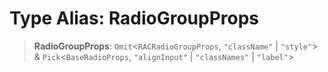 # Type Alias: RadioGroupProps

> **RadioGroupProps**: `Omit`\<`RACRadioGroupProps`, `"className"` \| `"style"`\> & `Pick`\<`BaseRadioProps`, `"alignInput"` \| `"classNames"` \| `"label"`\>
